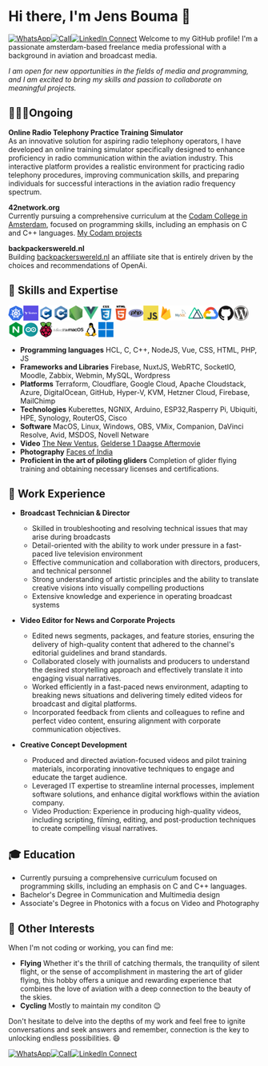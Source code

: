 # Hi there, I'm Jens Bouma 👋 
[![WhatsApp](https://img.shields.io/badge/Text-@WhatsApp-green?style=for-the-badge&logo=whatsapp)](https://wa.me/+31621515661)[![Call](https://img.shields.io/badge/Speak-+31%20621515661-orange?style=for-the-badge)](https://wa.me/+31621515661)[![LinkedIn Connect](https://img.shields.io/badge/Connect-@LinkedIn-blue?style=for-the-badge&logo=linkedin)](https://www.linkedin.com/in/jensbouma)
Welcome to my GitHub profile! I'm a passionate amsterdam-based freelance media professional with a background in aviation and broadcast media.

_I am open for new opportunities in the fields of media and programming, and I am excited to bring my skills and passion to collaborate on meaningful projects._


## 👨🏼‍💻Ongoing
**Online Radio Telephony Practice Training Simulator**\
As an innovative solution for aspiring radio telephony operators, I have developed an online training simulator specifically designed to enhance proficiency in radio communication within the aviation industry. This interactive platform provides a realistic environment for practicing radio telephony procedures, improving communication skills, and preparing individuals for successful interactions in the aviation radio frequency spectrum.

**42network.org**\
Currently pursuing a comprehensive curriculum at the [Codam College in Amsterdam](https://codam.nl), focused on programming skills, including an emphasis on C and C++ languages.
[My Codam projects](https://github.com/jensbouma-codam)

**backpackerswereld.nl**\
Building [backpackerswereld.nl](https://backpackerswereld.nl) an affiliate site that is entirely driven by the choices and recommendations of OpenAi.

## 🚀 Skills and Expertise
<img src="https://raw.githubusercontent.com/github/explore/master/topics/kubernetes/kubernetes.png" width="30" height="30"><img src="https://raw.githubusercontent.com/github/explore/master/topics/terraform/terraform.png" width="30" height="30"><img src="https://raw.githubusercontent.com/github/explore/master/topics/c/c.png" width="30" height="30"><img src="https://raw.githubusercontent.com/github/explore/master/topics/cpp/cpp.png" width="30" height="30"><img src="https://raw.githubusercontent.com/github/explore/master/topics/nodejs/nodejs.png" width="30" height="30"><img src="https://raw.githubusercontent.com/github/explore/master/topics/vue/vue.png" width="30" height="30"><img src="https://raw.githubusercontent.com/github/explore/master/topics/css/css.png" width="30" height="30"><img src="https://raw.githubusercontent.com/github/explore/master/topics/html/html.png" width="30" height="30"><img src="https://raw.githubusercontent.com/github/explore/master/topics/php/php.png" width="30" height="30"><img src="https://raw.githubusercontent.com/github/explore/master/topics/javascript/javascript.png" width="30" height="30"><img src="https://raw.githubusercontent.com/github/explore/master/topics/firebase/firebase.png" width="30" height="30"><img src="https://raw.githubusercontent.com/github/explore/master/topics/mysql/mysql.png" width="30" height="30"><img src="https://raw.githubusercontent.com/github/explore/master/topics/nuxt/nuxt.png" width="30" height="30"><img src="https://raw.githubusercontent.com/github/explore/master/topics/google-cloud/google-cloud.png" width="30" height="30"><img src="https://raw.githubusercontent.com/github/explore/master/topics/github/github.png" width="30" height="30"><img src="https://raw.githubusercontent.com/github/explore/master/topics/wordpress/wordpress.png" width="30" height="30"><img src="https://raw.githubusercontent.com/github/explore/master/topics/nginx/nginx.png" width="30" height="30"><img src="https://raw.githubusercontent.com/github/explore/master/topics/arduino/arduino.png" width="30" height="30"><img src="https://raw.githubusercontent.com/github/explore/master/topics/raspberry-pi/raspberry-pi.png" width="30" height="30"><img src="https://raw.githubusercontent.com/github/explore/master/topics/mikrotik/mikrotik.png" width="30" height="30"><img src="https://raw.githubusercontent.com/github/explore/master/topics/macos/macos.png" width="30" height="30"><img src="https://raw.githubusercontent.com/github/explore/master/topics/linux/linux.png" width="30" height="30"><img src="https://raw.githubusercontent.com/github/explore/master/topics/windows/windows.png" width="30" height="30">


- **Programming languages** HCL, C, C++, NodeJS, Vue, CSS, HTML, PHP, JS
- **Frameworks and Libraries** Firebase, NuxtJS, WebRTC, SocketIO, Moodle, Zabbix, Webmin, MySQL, Wordpress
- **Platforms** Terraform, Cloudflare, Google Cloud, Apache Cloudstack, Azure, DigitalOcean, GitHub, Hyper-V, KVM, Hetzner Cloud, Firebase, MailChimp
- **Technologies** Kuberettes, NGNIX, Arduino, ESP32,Rasperry Pi, Ubiquiti, HPE, Synology, RouterOS, Cisco
- **Software** MacOS, Linux, Windows, OBS, VMix, Companion, DaVinci Resolve, Avid, MSDOS, Novell Netware
- **Video** [The New Ventus](https://www.youtube.com/watch?v=oiX6yK1pKxs&t=2s), [Gelderse 1 Daagse Aftermovie](https://www.youtube.com/watch?v=ZY9h-D6bPZQ)
- **Photography** [Faces of India](https://jensbouma.nl/faces-of-india/)
- **Proficient in the art of piloting gliders** Completion of glider flying training and obtaining necessary licenses and certifications.

## 💼 Work Experience

- **Broadcast Technician & Director**
  - Skilled in troubleshooting and resolving technical issues that may arise during broadcasts
  - Detail-oriented with the ability to work under pressure in a fast-paced live television environment
  - Effective communication and collaboration with directors, producers, and technical personnel
  - Strong understanding of artistic principles and the ability to translate creative visions into visually compelling productions
  - Extensive knowledge and experience in operating broadcast systems

- **Video Editor for News and Corporate Projects**
  - Edited news segments, packages, and feature stories, ensuring the delivery of high-quality content that adhered to the channel's editorial guidelines and brand standards.
  - Collaborated closely with journalists and producers to understand the desired storytelling approach and effectively translate it into engaging visual narratives.
  - Worked efficiently in a fast-paced news environment, adapting to breaking news situations and delivering timely edited videos for broadcast and digital platforms.
  - Incorporated feedback from clients and colleagues to refine and perfect video content, ensuring alignment with corporate communication objectives.

- **Creative Concept Development**
  - Produced and directed aviation-focused videos and pilot training materials, incorporating innovative techniques to engage and educate the target audience.
  - Leveraged IT expertise to streamline internal processes, implement software solutions, and enhance digital workflows within the aviation company.
  - Video Production: Experience in producing high-quality videos, including scripting, filming, editing, and post-production techniques to create compelling visual narratives.

## 🎓 Education

- Currently pursuing a comprehensive curriculum focused on programming skills, including an emphasis on C and C++ languages.
- Bachelor's Degree in Communication and Multimedia design
- Associate's Degree in Photonics with a focus on Video and Photography

## 👀 Other Interests

When I'm not coding or working, you can find me:

- **Flying** Whether it's the thrill of catching thermals, the tranquility of silent flight, or the sense of accomplishment in mastering the art of glider flying, this hobby offers a unique and rewarding experience that combines the love of aviation with a deep connection to the beauty of the skies.
- **Cycling** Mostly to maintain my conditon 😉

Don't hesitate to delve into the depths of my work and feel free to ignite conversations and seek answers and remember, connection is the key to unlocking endless possibilities. 😄

[![WhatsApp](https://img.shields.io/badge/Text-@WhatsApp-green?style=for-the-badge&logo=whatsapp)](https://wa.me/+31621515661)[![Call](https://img.shields.io/badge/Speak-+31%20621515661-orange?style=for-the-badge)](https://wa.me/+31621515661)[![LinkedIn Connect](https://img.shields.io/badge/Connect-@LinkedIn-blue?style=for-the-badge&logo=linkedin)](https://www.linkedin.com/in/jensbouma)
